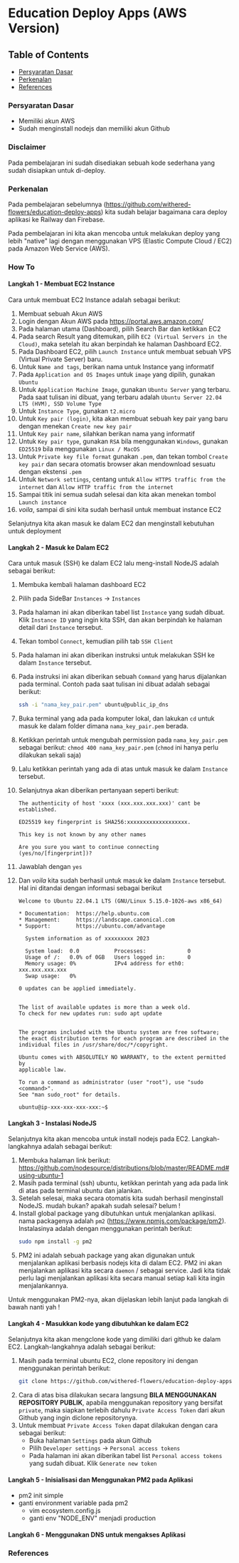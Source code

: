 # Education Deploy Apps (AWS Version)

## Table of Contents

- [Persyaratan Dasar](#persyaratan-dasar)
- [Perkenalan](#perkenalan)
- [References](#references)

### Persyaratan Dasar

- Memiliki akun AWS
- Sudah menginstall nodejs dan memiliki akun Github

### Disclaimer

Pada pembelajaran ini sudah disediakan sebuah kode sederhana yang sudah disiapkan untuk di-deploy.

### Perkenalan

Pada pembelajaran sebelumnya (https://github.com/withered-flowers/education-deploy-apps) kita sudah belajar bagaimana cara deploy aplikasi ke Railway dan Firebase.

Pada pembelajaran ini kita akan mencoba untuk melakukan deploy yang lebih "native" lagi dengan menggunakan VPS (Elastic Compute Cloud / EC2) pada Amazon Web Service (AWS).

### How To

#### Langkah 1 - Membuat EC2 Instance

Cara untuk membuat EC2 Instance adalah sebagai berikut:

1. Membuat sebuah Akun AWS
1. Login dengan Akun AWS pada https://portal.aws.amazon.com/
1. Pada halaman utama (Dashboard), pilih Search Bar dan ketikkan EC2
1. Pada search Result yang ditemukan, pilih `EC2 (Virtual Servers in the Cloud)`, maka setelah itu akan berpindah ke halaman Dashboard EC2.
1. Pada Dashboard EC2, pilih `Launch Instance` untuk membuat sebuah VPS (Virtual Private Server) baru.
1. Untuk `Name and tags`, berikan nama untuk Instance yang informatif
1. Pada `Application and OS Images` untuk `image` yang dipilih, gunakan `Ubuntu`
1. Untuk `Application Machine Image`, gunakan `Ubuntu Server` yang terbaru. Pada saat tulisan ini dibuat, yang terbaru adalah `Ubuntu Server 22.04 LTS (HVM), SSD Volume Type`
1. Untuk `Instance Type`, gunakan `t2.micro`
1. Untuk `Key pair (login)`, kita akan membuat sebuah key pair yang baru dengan menekan `Create new key pair`
1. Untuk `Key pair name`, silahkan berikan nama yang informatif
1. Untuk `Key pair type`, gunakan `RSA` bila menggunakan `Windows`, gunakan `ED25519` bila menggunakan `Linux / MacOS`
1. Untuk `Private key file format` gunakan `.pem`, dan tekan tombol `Create key pair` dan secara otomatis browser akan mendownload sesuatu dengan ekstensi `.pem`
1. Untuk `Network settings`, centang untuk `Allow HTTPS traffic from the internet` dan `Allow HTTP traffic from the internet`
1. Sampai titik ini semua sudah selesai dan kita akan menekan tombol `Launch instance`
1. _voila_, sampai di sini kita sudah berhasil untuk membuat instance EC2

Selanjutnya kita akan masuk ke dalam EC2 dan menginstall kebutuhan untuk deployment

#### Langkah 2 - Masuk ke Dalam EC2

Cara untuk masuk (SSH) ke dalam EC2 lalu meng-install NodeJS adalah sebagai berikut:

1. Membuka kembali halaman dashboard EC2
1. Pilih pada SideBar `Instances` -> `Instances`
1. Pada halaman ini akan diberikan tabel list `Instance` yang sudah dibuat. Klik `Instance ID` yang ingin kita SSH, dan akan berpindah ke halaman detail dari `Instance` tersebut.
1. Tekan tombol `Connect`, kemudian pilih tab `SSH Client`
1. Pada halaman ini akan diberikan instruksi untuk melakukan SSH ke dalam `Instance` tersebut.
1. Pada instruksi ini akan diberikan sebuah `Command` yang harus dijalankan pada terminal. Contoh pada saat tulisan ini dibuat adalah sebagai berikut:
   ```bash
   ssh -i "nama_key_pair.pem" ubuntu@public_ip_dns
   ```
1. Buka terminal yang ada pada komputer lokal, dan lakukan `cd` untuk masuk ke dalam folder dimana `nama_key_pair.pem` berada.
1. Ketikkan perintah untuk mengubah permission pada `nama_key_pair.pem` sebagai berikut: `chmod 400 nama_key_pair.pem` (`chmod` ini hanya perlu dilakukan sekali saja)
1. Lalu ketikkan perintah yang ada di atas untuk masuk ke dalam `Instance` tersebut.
1. Selanjutnya akan diberikan pertanyaan seperti berikut:

   ```
   The authenticity of host 'xxxx (xxx.xxx.xxx.xxx)' cant be established.

   ED25519 key fingerprint is SHA256:xxxxxxxxxxxxxxxxxxx.

   This key is not known by any other names

   Are you sure you want to continue connecting (yes/no/[fingerprint])?
   ```

1. Jawablah dengan `yes`
1. Dan _voila_ kita sudah berhasil untuk masuk ke dalam `Instance` tersebut. Hal ini ditandai dengan informasi sebagai berikut

   ```
   Welcome to Ubuntu 22.04.1 LTS (GNU/Linux 5.15.0-1026-aws x86_64)

   * Documentation:  https://help.ubuntu.com
   * Management:     https://landscape.canonical.com
   * Support:        https://ubuntu.com/advantage

     System information as of xxxxxxxxx 2023

     System load:  0.0           Processes:             0
     Usage of /:   0.0% of 0GB   Users logged in:       0
     Memory usage: 0%            IPv4 address for eth0: xxx.xxx.xxx.xxx
     Swap usage:   0%

   0 updates can be applied immediately.


   The list of available updates is more than a week old.
   To check for new updates run: sudo apt update


   The programs included with the Ubuntu system are free software;
   the exact distribution terms for each program are described in the
   individual files in /usr/share/doc/*/copyright.

   Ubuntu comes with ABSOLUTELY NO WARRANTY, to the extent permitted by
   applicable law.

   To run a command as administrator (user "root"), use "sudo <command>".
   See "man sudo_root" for details.

   ubuntu@ip-xxx-xxx-xxx-xxx:~$
   ```

#### Langkah 3 - Instalasi NodeJS

Selanjutnya kita akan mencoba untuk install nodejs pada EC2. Langkah-langkahnya adalah sebagai berikut:

1. Membuka halaman link berikut: https://github.com/nodesource/distributions/blob/master/README.md#using-ubuntu-1
1. Masih pada terminal (ssh) ubuntu, ketikkan perintah yang ada pada link di atas pada terminal ubuntu dan jalankan.
1. Setelah selesai, maka secara otomatis kita sudah berhasil menginstall NodeJS. mudah bukan? apakah sudah selesai? belum !
1. Install global package yang dibutuhkan untuk menjalankan aplikasi. nama packagenya adalah `pm2` (https://www.npmjs.com/package/pm2). Instalasinya adalah dengan menggunakan perintah berikut:
   ```bash
   sudo npm install -g pm2
   ```
1. PM2 ini adalah sebuah package yang akan digunakan untuk menjalankan aplikasi berbasis nodejs kita di dalam EC2. PM2 ini akan menjalankan aplikasi kita secara `daemon` / sebagai service. Jadi kita tidak perlu lagi menjalankan aplikasi kita secara manual setiap kali kita ingin menjalankannya.

Untuk menggunakan PM2-nya, akan dijelaskan lebih lanjut pada langkah di bawah nanti yah !

#### Langkah 4 - Masukkan kode yang dibutuhkan ke dalam EC2

Selanjutnya kita akan mengclone kode yang dimiliki dari github ke dalam EC2. Langkah-langkahnya adalah sebagai berikut:

1. Masih pada terminal ubuntu EC2, clone repository ini dengan menggunakan perintah berikut:
   ```bash
   git clone https://github.com/withered-flowers/education-deploy-apps-aws.git
   ```
1. Cara di atas bisa dilakukan secara langsung **BILA MENGGUNAKAN REPOSITORY PUBLIK**, apabila menggunakan repository yang bersifat `private`, maka siapkan terlebih dahulu `Private Access Token` dari akun Github yang ingin diclone repositorynya.
1. Untuk membuat `Private Access Token` dapat dilakukan dengan cara sebagai berikut:
   - Buka halaman `Settings` pada akun Github
   - Pilih `Developer settings` -> `Personal access tokens`
   - Pada halaman ini akan diberikan tabel list `Personal access tokens` yang sudah dibuat. Klik `Generate new token`

#### Langkah 5 - Inisialisasi dan Menggunakan PM2 pada Aplikasi

- pm2 init simple
- ganti environment variable pada pm2
  - vim ecosystem.config.js
  - ganti env "NODE_ENV" menjadi production

#### Langkah 6 - Menggunakan DNS untuk mengakses Aplikasi

### References
